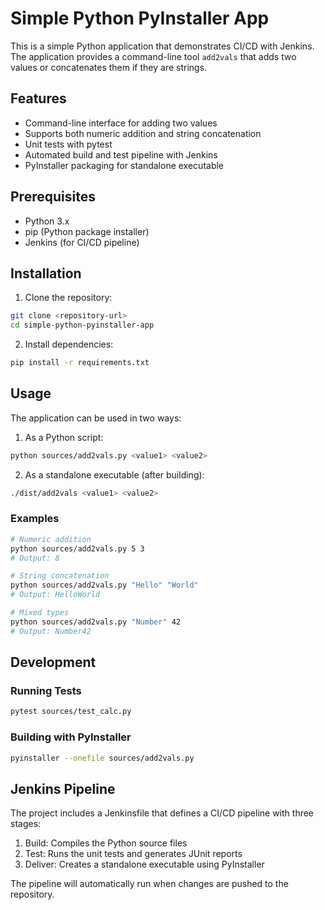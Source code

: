 # Simple Python PyInstaller App

This is a simple Python application that demonstrates CI/CD with Jenkins. The application provides a command-line tool `add2vals` that adds two values or concatenates them if they are strings.

## Features

- Command-line interface for adding two values
- Supports both numeric addition and string concatenation
- Unit tests with pytest
- Automated build and test pipeline with Jenkins
- PyInstaller packaging for standalone executable

## Prerequisites

- Python 3.x
- pip (Python package installer)
- Jenkins (for CI/CD pipeline)

## Installation

1. Clone the repository:
```bash
git clone <repository-url>
cd simple-python-pyinstaller-app
```

2. Install dependencies:
```bash
pip install -r requirements.txt
```

## Usage

The application can be used in two ways:

1. As a Python script:
```bash
python sources/add2vals.py <value1> <value2>
```

2. As a standalone executable (after building):
```bash
./dist/add2vals <value1> <value2>
```

### Examples

```bash
# Numeric addition
python sources/add2vals.py 5 3
# Output: 8

# String concatenation
python sources/add2vals.py "Hello" "World"
# Output: HelloWorld

# Mixed types
python sources/add2vals.py "Number" 42
# Output: Number42
```

## Development

### Running Tests

```bash
pytest sources/test_calc.py
```

### Building with PyInstaller

```bash
pyinstaller --onefile sources/add2vals.py
```

## Jenkins Pipeline

The project includes a Jenkinsfile that defines a CI/CD pipeline with three stages:

1. Build: Compiles the Python source files
2. Test: Runs the unit tests and generates JUnit reports
3. Deliver: Creates a standalone executable using PyInstaller

The pipeline will automatically run when changes are pushed to the repository. 